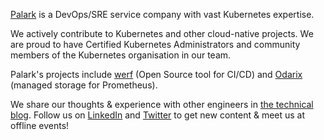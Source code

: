 [Palark](https://palark.com/) is a DevOps/SRE service company with vast Kubernetes expertise.

We actively contribute to Kubernetes and other cloud-native projects. We are proud to have Certified Kubernetes Administrators and community members of the Kubernetes organisation in our team.

Palark's projects include [werf](https://werf.io/) (Open Source tool for CI/CD) and [Odarix](https://odarix.com/) (managed storage for Prometheus).

We share our thoughts & experience with other engineers in [the technical blog](https://blog.palark.com/). Follow us on [LinkedIn](https://www.linkedin.com/company/palark) and [Twitter](https://twitter.com/palark_com) to get new content & meet us at offline events!
